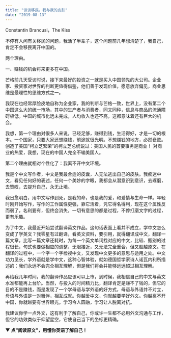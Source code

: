 ```yaml
---
title: "谈谈移民，我与我的皮肤"
date: "2019-08-13"
---
```


Constantin Brancusi，The Kiss   

  

不停有人问有关移民的问题，我活了半辈子，这个问题前几年想清楚了，我自己，肯定不会移民离开中国的。  

  

两个理由。

  

一、赚钱的机会将来更多在中国。

  

芒格前几天受访时说，接下来最好的投资之一就是买入中国领先的大公司。企业家、投资家对世界的判断更值得借鉴，他们善于发现价值，愿意放弃偏见，商业思维是最理性的思维方式之一。

  

我现在也经常厚脸皮地自称为企业家，我的判断与芒格一致，世界上，没有第二个中国这么大的统一市场，其中的生产者与消费者，同文同种，信息与商品的流通障碍极低。中国的城市化远未完成，人均收入也还不高，这都意味着还有巨大的机会。

  

我想，第一个理由对很多人来说，已经足够，赚得到钱，生活得好，才是一切的根本。一个国家，只要大家还想赚钱，前途就很光明。不想赚钱的地方，必然衰败。创造了美国“柯立芝繁荣”的柯立芝总统说过：美国人民的首要事务是商业！ 对商业的热爱，我想，现在的中国人完全不输美国人。

  

第二个理由就相对个性化了：我离不开中文环境。  

  

我是个中文写作者，中文是我最合适的皮囊，人无法逃出自己的皮肤。我痴迷中文，看见任何好的表述，任何一个美妙的字眼，我都会从潜意识到意识，去琢磨，去赞叹，去提升自己，永无止境。  

  

我日愈明白，用中文写作到死，是我的命，也是我的爱，和爱情与生命一样。年轻时刚开始写作，写作的工作属性更强，靠它活着，凭它得名得利，现在这个属性反而弱了，名利要有，但终会消失，一切有意思的都是过程，不停打磨文字的过程，更有乐趣。

  

为了中文，我最近开始尝试翻译英文作品。这句话表面上看并不成立，学中文怎么变成了学英文？我零星有过翻译，看英文资料，要引用，就得翻译成中文，翻译一篇文章，比写一篇文章还耗时，为每一个英文单词找对应的中文，比较、甄别的过程很长，句式也要做相应的调整，无限接近，又无法完全重合，但又超越原文。在翻译的过程中，一个字一个字检视中文，又发现中文更多的意思与适用之处。中文功力见长，学外语就是学中文，这种心智体验，就如德国哲学家诗人诺瓦内利所描述的：我们永远不会完全相互理解，但是我们将会并能够远远超过相互理解。

  

再给我几年时间，我的翻译作品应该可以上市，到时候，我相信自己的中文与英文水准都能再上台阶。当然，与投入的时间精力比，翻译肯定是赚不了钱的，但它的目的不是赚钱，而是发现了一个学母语与学外语的好方式，母语与外语并不对立，母语与外语是一对舞伴，相互成就。你越爱中文，你就越要学好外文。你越离不开中国，你就越要有世界眼光。学习令人圆融，学习让人脱离对抗。  

  

我建议你学一点外文，这有利于了解自己，你或许一生都不必用外文沟通与工作，但它的功效类似于仰望星空，它使自己当下的坐标更精确。

  

 ****▼** **点“阅读原文”，用懂你英语了解自己！****
